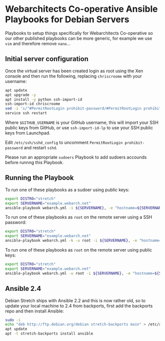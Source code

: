 # Webarchitects Co-operative Ansible Playbooks for Debian Servers

Playbooks to setup things specifically for Webarchitects Co-operative so our other published playbooks can be more generic, for example we use `vim` and therefore remove `nano`...

## Initial server configuration

Once the virtual server has been created login as root using the Xen console and then run the following, replacing `chriscroome` with your username:

```bash
apt update
apt upgrade -y 
apt install -y python ssh-import-id
ssh-import-id chriscroome 
sed -i 's/^#PermitRootLogin prohibit-password/#PermitRootLogin prohibit-password/' /etc/ssh/sshd_config
service ssh restart
```

Where `$GITHUB_USERNAME` is your GitHub username, this will import your SSH public keys from GitHub, or use `ssh-import-id-lp` to use your SSH public keys from Launchpad.

Edit `/etc/ssh/sshd_config` to uncomment `PermitRootLogin prohibit-password` and restart `sshd`. 

Please run an appropriate `sudoers` Playbook to add sudoers accounds before runnng this Playbook.

## Running the Playbook

To run one of these playbooks as a sudoer using public keys:

```bash
export DISTRO="stretch"
export SERVERNAME="example.webarch.net"
ansible-playbook webarch.yml -i ${SERVERNAME}, -e "hostname=${SERVERNAME} distro=${DISTRO}"
```

To run one of these playbooks as `root` on the remote server using a SSH
password:

```bash
export DISTRO="stretch"
export SERVERNAME="example.webarch.net"
ansible-playbook webarch.yml -k -u root -i ${SERVERNAME}, -e "hostname=${SERVERNAME} distro=${DISTRO}"
```

To run one of these playbooks as `root` on the remote server using public keys:

```bash
export DISTRO="stretch"
export SERVERNAME="example.webarch.net"
ansible-playbook webarch.yml -u root -i ${SERVERNAME}, -e "hostname=${SERVERNAME} distro=${DISTRO}"
```

## Ansible 2.4

Debian Stretch ships with Ansible 2.2 and this is now rather old, so to update your local machine to 2.4 from backports, first add the backports repo and then install Ansible:

```bash
sudo -i
echo "deb http://ftp.debian.org/debian stretch-backports main" > /etc/apt/sources.list.d/stretch-backports.list
apt update
apt -t stretch-backports install ansible
```




